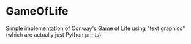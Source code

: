 # GameOfLife
Simple implementation of Conway's Game of Life using "text graphics" (which are actually just Python prints)
